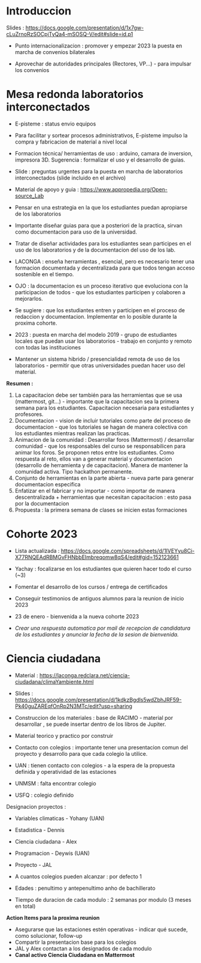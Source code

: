 
# Introduccion

Slides : https://docs.google.com/presentation/d/1x7gw-cLuZrnoRzSOCpjTyQa4-mSOSQ-V/edit#slide=id.p1

- Punto internacionalizacion : promover y empezar 2023 la puesta en marcha de convenios bilaterales

- Aprovechar de autoridades principales (Rectores, VP...) - para impulsar los convenios

# Mesa redonda laboratorios interconectados

- E-pisteme : status envio equipos

- Para facilitar y sortear procesos administrativos, E-pisteme impulso la compra y fabricacion de material a nivel local

- Formacion técnica/ herramientas de uso : arduino, camara de inversion, impresora 3D. Sugerencia : formalizar el uso y el desarrollo de guias.

- Slide : preguntas urgentes para la puesta en marcha de laboratorios interconectados (slide incluido en el archivo)
- Material de apoyo y guia : https://www.appropedia.org/Open-source_Lab


- Pensar en una estrategia en la que los estudiantes puedan apropiarse de los laboratorios

- Importante diseñar guias para que a posteriori de la practica, sirvan como documentacion para uso de la universidad.

- Tratar de diseñar actividades para los estudiantes sean participes en el uso de los laboratorios y de la documentacion del uso de los lab.

- LACONGA : enseña herramientas , esencial, pero es necesario tener una formacion documentada y decentralizada para que todos tengan acceso sostenible en el tiempo.


- OJO : la documentacion es un proceso iterativo que evoluciona con la participacion de todos - que los estudiantes participen y colaboren a mejorarlos.
- Se sugiere : que los estudiantes entren y participen en el proceso de redaccion y documentacion. Implementar en lo posible durante la proxima cohorte.

- 2023 : puesta en marcha del modelo 2019 - grupo de estudiantes locales que puedan usar los laboratorios - trabajo en conjunto y remoto con todas las instituciones

- Mantener un sistema hibrido / presencialidad remota de uso de los laboratorios - permitir que otras universidades puedan hacer uso del material.


**Resumen :**

1. La capacitacion debe ser también para las herramientas que se usa (mattermost, git...) - importante que la capacitacion sea la primera semana para los estudiantes. Capacitacion necesaria para estudiantes y profesores.
1. Documentacion - vision de incluir tutoriales como parte del proceso de documentacion - que los tutoriales se hagan de manera colectiva con los estudiantes mientras realizan las practicas.
2. Animacion de la comunidad : Desarrollar foros (Mattermost) / desarrollar comunidad - que los responsables del curso se responsabilicen para animar los foros. Se proponen retos entre los estudiantes. 
Como respuesta al reto, ellos van a generar material y documentacion (desarrollo de herramienta y de capacitacion). 
Manera de mantener la comunidad activa. Tipo hackathon permanente.
4. Conjunto de herramientas en la parte abierta - nueva parte para generar documentacion especifica
5. Enfatizar en el fabricar y no importar - como importar de manera descentralizada + herramientas que necesitan capacitacion : esto pasa por la documentacion
6. Propuesta : la primera semana de clases se inicien estas formaciones 


# Cohorte 2023 

- Lista actualizada : https://docs.google.com/spreadsheets/d/1IVEYyu8Ci-X77RNQEAdRBMGvFHNbbEImbreqomw8qS4/edit#gid=152123661

- Yachay : focalizarse en los estudiantes que quieren hacer todo el curso (~3)

- Fomentar el desarrollo de los cursos / entrega de certificados

- Conseguir testimonios de antiguos alumnos para la reunion de inicio 2023

- 23 de enero - bienvenida a la nueva cohorte 2023

- *Crear una respuesta automatica por mail de recepcion de candidatura de los estudiantes y anunciar la fecha de la sesion de bienvenida.*

# Ciencia ciudadana

- Material : https://laconga.redclara.net/ciencia-ciudadana/climaYambiente.html
- Slides :  https://docs.google.com/presentation/d/1kdkzBgdls5wdZbhJRF59-Pk40guZAREqfOnRp2N3MTc/edit?usp=sharing

- Construccion de los materiales : base de RACIMO - material por desarrollar , se puede insertar dentro de los libros de Jupiter.
- Material teorico y practico por construir


- Contacto con colegios : importante tener una presentacion comun del proyecto y desarrollo para que cada colegio la utilice.
 
- UAN : tienen contacto con colegios - a la espera de la propuesta definida y operatividad de las estaciones
- UNMSM : falta encontrar colegio
- USFQ : colegio definido


Designacion proyectos :

- Variables climaticas - Yohany (UAN)
- Estadistica - Dennis
- Ciencia ciudadana - Alex
- Programacion - Deywis (UAN)
- Proyecto - JAL

- A cuantos colegios pueden alcanzar : por defecto 1
- Edades : penultimo y antepenultimo anho de bachillerato
- Tiempo de duracion de cada modulo : 2 semanas por modulo (3 meses en total)

**Action Items para la proxima reunion** 

- Asegurarse que las estaciones estén operativas - indicar qué sucede, como solucionar, follow-up
- Compartir la presentacion base para los colegios
- JAL y Alex contactan a los designados de cada modulo 
- **Canal activo Ciencia Ciudadana en Mattermost**




